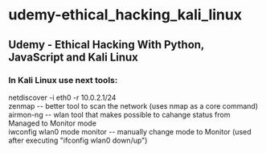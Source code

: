 # udemy-ethical_hacking_kali_linux
## Udemy - Ethical Hacking With Python, JavaScript and Kali Linux  

### In Kali Linux use next tools:  
netdiscover -i eth0 -r 10.0.2.1/24  
zenmap    -- better tool to scan the network (uses nmap as a core command)  
airmon-ng -- wlan tool that makes possible to cahange status from Managed to Monitor mode  
iwconfig wlan0 mode monitor -- manually change mode to Monitor (used after executing "ifconfig wlan0 down/up")  

